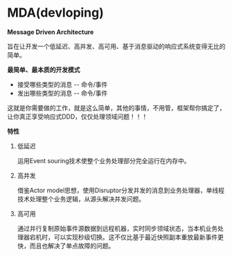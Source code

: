 # MDA(devloping)
**Message Driven Architecture**

旨在让开发一个低延迟、高并发、高可用、基于消息驱动的响应式系统变得无比的简单。

**最简单、最本质的开发模式**
- 接受哪些类型的消息 -- 命令/事件
- 发出哪些类型的消息 -- 命令/事件

这就是你需要做的工作，就是这么简单，其他的事情，不用管，框架帮你搞定了，让你真正享受响应式DDD，仅仅处理领域问题！！！

**特性**
1. 低延迟

   运用Event souring技术使整个业务处理部分完全运行在内存中。

2. 高并发

   借鉴Actor model思想，使用Disruptor分发并发的消息到业务处理器，单线程技术处理整个业务逻辑，从源头解决并发问题。

3. 高可用

   通过并行复制原始事件源数据到远程机器，实时同步领域状态，当本机业务处理器宕机时，可以实现秒级切换。这不仅比基于最近快照副本重放最新事件更快，而且也解决了单点故障的问题。
